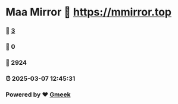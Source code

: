 # Maa Mirror :link: https://mmirror.top 
### :page_facing_up: [3](https://mmirror.top/tag.html) 
### :speech_balloon: 0 
### :hibiscus: 2924 
### :alarm_clock: 2025-03-07 12:45:31 
### Powered by :heart: [Gmeek](https://github.com/Meekdai/Gmeek)
